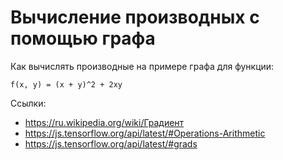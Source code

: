 # Вычисление производных с помощью графа

Как вычислять производные на примере графа для функции:

```
f(x, y) = (x + y)^2 + 2xy
```

Ссылки:

- https://ru.wikipedia.org/wiki/Градиент
- https://js.tensorflow.org/api/latest/#Operations-Arithmetic
- https://js.tensorflow.org/api/latest/#grads
